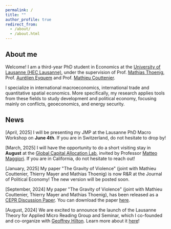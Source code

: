 ```yaml
---
permalink: /
title: ""
author_profile: true
redirect_from: 
  - /about/
  - /about.html
---
```



About me 
-------------
Welcome! I am a third-year PhD student in Economics at the [University of Lausanne (HEC Lausanne)](https://www.unil.ch/de/en/home.html), under the supervision of Prof. [Mathias Thoenig](https://people.unil.ch/mathiasthoenig/), Prof. [Aurélien Eyquem](http://aeyq.free.fr/) and Prof. [Mathieu Couttenier](https://sites.google.com/site/coutteniermathieu/).

I specialize in international macroeconomics, international trade and quantitative spatial economics. More specifically, my research applies tools from these fields to study development and political economy, focusing mainly on conflicts, geoeconomics, and energy security. 

News  
-------------
[April, 2025] I will be presenting my JMP at the Lausanne PhD Macro Workshop on **June 4th**. If you are in Switzerland, do not hesitate to drop by!

[March, 2025] I will have the opportunity to do a short visiting stay in **August** at the [Global Capital Allocation Lab](https://www.globalcapitalallocation.com/), invited by Professor [Matteo Maggiori](https://www.matteomaggiori.com/). If you are in California, do not hesitate to reach out!

[January, 2025] My paper "The Gravity of Violence" (joint with Mathieu Couttenier, Thierry Mayer and Mathias Thoenig) is now R&R at the Journal of Political Economy! The new version will be posted soon. 

[September, 2024] My paper "The Gravity of Violence" (joint with Mathieu Couttenier, Thierry Mayer and Mathias Thoenig), has been released as a [CEPR Discussion Paper](https://cepr.org/publications/dp19527). You can download the paper [here](https://drive.google.com/file/d/1EmlnwO41rYt0nHe8506BVSpWk6HnPAIe/view).

[August, 2024] We are excited to announce the launch of the Lausanne Theory for Applied Micro Reading Group and Seminar, which I co-founded and co-organize with [Geoffrey Hilton](https://geoffreyhilton.github.io/). Learn more about it [here](https://julianmarcoux.github.io/reading_group/)! 

